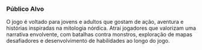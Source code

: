### Público Alvo
O jogo é voltado para jovens e adultos que gostam de ação, aventura e histórias inspiradas na mitologia nórdica. Atrai jogadores que valorizam uma narrativa envolvente, com batalhas contra monstros, exploração de mapas desafiadores e desenvolvimento de habilidades ao longo do jogo.
